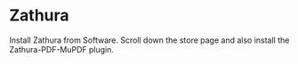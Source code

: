 # Zathura

Install Zathura from Software. Scroll down the store page and also install the Zathura-PDF-MuPDF plugin.
